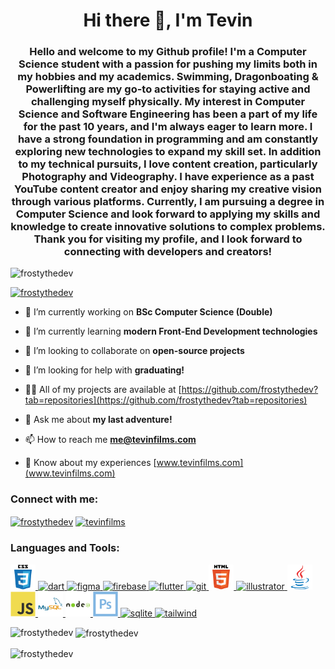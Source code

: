 
<h1 align="center">Hi there 👋, I'm Tevin</h1>

<!-- <img align="right" alt="Coding" width="400" src="https://cdn.dribbble.com/users/638428/screenshots/3641004/code2.gif"> -->

<h3 align="center">Hello and welcome to my Github profile! I'm a Computer Science student with a passion for pushing my limits both in my hobbies and my academics. Swimming, Dragonboating & Powerlifting are my go-to activities for staying active and challenging myself physically. My interest in Computer Science and Software Engineering has been a part of my life for the past 10 years, and I'm always eager to learn more. I have a strong foundation in programming and am constantly exploring new technologies to expand my skill set. In addition to my technical pursuits, I love content creation, particularly Photography and Videography. I have experience as a past YouTube content creator and enjoy sharing my creative vision through various platforms. Currently, I am pursuing a degree in Computer Science and look forward to applying my skills and knowledge to create innovative solutions to complex problems. Thank you for visiting my profile, and I look forward to connecting with developers and creators!</h3>

<p align="left"> <img src="https://komarev.com/ghpvc/?username=frostythedev&label=Profile%20views&color=0e75b6&style=flat" alt="frostythedev" /> </p>

<p align="left"> <a href="https://twitter.com/frostythedev" target="blank"><img src="https://img.shields.io/twitter/follow/frostythedev?logo=twitter&style=for-the-badge" alt="frostythedev" /></a> </p>

- 🔭 I’m currently working on **BSc Computer Science (Double)**

- 🌱 I’m currently learning **modern Front-End Development technologies**

- 👯 I’m looking to collaborate on **open-source projects**

- 🤝 I’m looking for help with **graduating!**

- 👨‍💻 All of my projects are available at [https://github.com/frostythedev?tab=repositories](https://github.com/frostythedev?tab=repositories)

- 💬 Ask me about **my last adventure!**

- 📫 How to reach me **me@tevinfilms.com**

- 📄 Know about my experiences [www.tevinfilms.com](www.tevinfilms.com)

<h3 align="left">Connect with me:</h3>
<p align="left">
<a href="https://twitter.com/frostythedev" target="blank"><img align="center" src="https://raw.githubusercontent.com/rahuldkjain/github-profile-readme-generator/master/src/images/icons/Social/twitter.svg" alt="frostythedev" height="30" width="40" /></a>
<a href="https://instagram.com/tevinfilms" target="blank"><img align="center" src="https://raw.githubusercontent.com/rahuldkjain/github-profile-readme-generator/master/src/images/icons/Social/instagram.svg" alt="tevinfilms" height="30" width="40" /></a>
</p>

<h3 align="left">Languages and Tools:</h3>
<p align="left"> <a href="https://www.w3schools.com/css/" target="_blank" rel="noreferrer"> <img src="https://raw.githubusercontent.com/devicons/devicon/master/icons/css3/css3-original-wordmark.svg" alt="css3" width="40" height="40"/> </a> <a href="https://dart.dev" target="_blank" rel="noreferrer"> <img src="https://www.vectorlogo.zone/logos/dartlang/dartlang-icon.svg" alt="dart" width="40" height="40"/> </a> <a href="https://www.figma.com/" target="_blank" rel="noreferrer"> <img src="https://www.vectorlogo.zone/logos/figma/figma-icon.svg" alt="figma" width="40" height="40"/> </a> <a href="https://firebase.google.com/" target="_blank" rel="noreferrer"> <img src="https://www.vectorlogo.zone/logos/firebase/firebase-icon.svg" alt="firebase" width="40" height="40"/> </a> <a href="https://flutter.dev" target="_blank" rel="noreferrer"> <img src="https://www.vectorlogo.zone/logos/flutterio/flutterio-icon.svg" alt="flutter" width="40" height="40"/> </a> <a href="https://git-scm.com/" target="_blank" rel="noreferrer"> <img src="https://www.vectorlogo.zone/logos/git-scm/git-scm-icon.svg" alt="git" width="40" height="40"/> </a> <a href="https://www.w3.org/html/" target="_blank" rel="noreferrer"> <img src="https://raw.githubusercontent.com/devicons/devicon/master/icons/html5/html5-original-wordmark.svg" alt="html5" width="40" height="40"/> </a> <a href="https://www.adobe.com/in/products/illustrator.html" target="_blank" rel="noreferrer"> <img src="https://www.vectorlogo.zone/logos/adobe_illustrator/adobe_illustrator-icon.svg" alt="illustrator" width="40" height="40"/> </a> <a href="https://www.java.com" target="_blank" rel="noreferrer"> <img src="https://raw.githubusercontent.com/devicons/devicon/master/icons/java/java-original.svg" alt="java" width="40" height="40"/> </a> <a href="https://developer.mozilla.org/en-US/docs/Web/JavaScript" target="_blank" rel="noreferrer"> <img src="https://raw.githubusercontent.com/devicons/devicon/master/icons/javascript/javascript-original.svg" alt="javascript" width="40" height="40"/> </a> <a href="https://www.mysql.com/" target="_blank" rel="noreferrer"> <img src="https://raw.githubusercontent.com/devicons/devicon/master/icons/mysql/mysql-original-wordmark.svg" alt="mysql" width="40" height="40"/> </a> <a href="https://nodejs.org" target="_blank" rel="noreferrer"> <img src="https://raw.githubusercontent.com/devicons/devicon/master/icons/nodejs/nodejs-original-wordmark.svg" alt="nodejs" width="40" height="40"/> </a> <a href="https://www.photoshop.com/en" target="_blank" rel="noreferrer"> <img src="https://raw.githubusercontent.com/devicons/devicon/master/icons/photoshop/photoshop-line.svg" alt="photoshop" width="40" height="40"/> </a> <a href="https://www.sqlite.org/" target="_blank" rel="noreferrer"> <img src="https://www.vectorlogo.zone/logos/sqlite/sqlite-icon.svg" alt="sqlite" width="40" height="40"/> </a> <a href="https://tailwindcss.com/" target="_blank" rel="noreferrer"> <img src="https://www.vectorlogo.zone/logos/tailwindcss/tailwindcss-icon.svg" alt="tailwind" width="40" height="40"/> </a> </p>

<p><img align="left" src="https://github-readme-stats.vercel.app/api/top-langs?username=frostythedev&show_icons=true&locale=en&layout=compact" alt="frostythedev" /></p>

<p>&nbsp;<img align="center" src="https://github-readme-stats.vercel.app/api?username=frostythedev&show_icons=true&locale=en" alt="frostythedev" /></p>

<p><img align="center" src="https://github-readme-streak-stats.herokuapp.com/?user=frostythedev&" alt="frostythedev" /></p>



